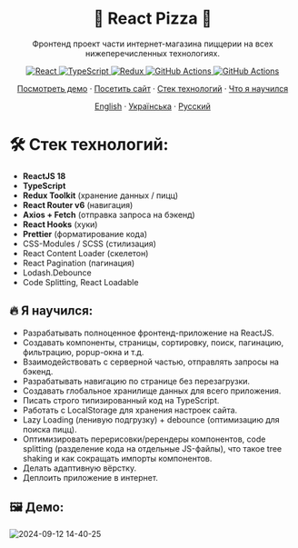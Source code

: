 <h1 align="center">🍕 React Pizza 🍕</h1>
<p align="center">Фронтенд проект части интернет-магазина пиццерии на всех нижеперечисленных технологиях.</p>
<p align="center">
    <a href="https://react.dev/">
      <img alt="React" src="https://img.shields.io/badge/React-18.3.1-blue?style=plastic&logo=react&color=blue" />
    </a>
    <a href="https://www.typescriptlang.org/">
      <img alt="TypeScript" src="https://img.shields.io/badge/TypeScript-5.5.4-blue?style=plastic&logo=typescript&color=blue" />
    </a>
    <a href="https://redux-toolkit.js.org/">
      <img alt="Redux" src="https://img.shields.io/badge/Redux--Toolkit-2.2.7-blue?style=plastic&logo=redux&logoColor=%2301BEB7&color=%2301BEB7" />
    </a>
    <a href="https://github.com/leagermaxl/react-pizza/actions">
      <img alt="GitHub Actions" src="https://img.shields.io/badge/GitHub_Actions-passing-blue?style=plastic&logo=github&color=gre" />
    </a>
    <a href="https://wakapi.dev/summary?interval=any&project=react-pizza">
      <img alt="GitHub Actions" src="https://img.shields.io/endpoint?url=https%3A%2F%2Fwakapi.dev%2Fapi%2Fcompat%2Fshields%2Fv1%2Feagermax%2Finterval%3Aany%2Fproject%3Areact-pizza&style=plastic&logo=wakatime&label=wakapi.dev" />
    </a>
  </p>
  <p>
    <p align="center">
    <a href="#️-демо">Посмотреть демо</a>
    ·
    <a href="https://leagermaxl.github.io/react-pizza/">Посетить сайт</a>
    ·
    <a href="#-стек-технологий">Стек технологий</a>
    ·
    <a href="#-я-научился">Что я научился</a>
  </p>
  <p align="center">
    <a href="/README.md">English</a>
    ·
    <a href="/docs/README_ua.md">Українська</a>
    ·
    <a href="/docs/README_ru.md">Русский</a>
  </p>

# 🛠 Стек технологий:

- **ReactJS 18**
- **TypeScript**
- **Redux Toolkit** (хранение данных / пицц)
- **React Router v6** (навигация)
- **Axios + Fetch** (отправка запроса на бэкенд)
- **React Hooks** (хуки)
- **Prettier** (форматирование кода)
- CSS-Modules / SCSS (стилизация)
- React Content Loader (скелетон)
- React Pagination (пагинация)
- Lodash.Debounce
- Code Splitting, React Loadable

## 🔥 Я научился:

- Разрабатывать полноценное фронтенд-приложение на ReactJS.
- Создавать компоненты, страницы, сортировку, поиск, пагинацию, фильтрацию, popup-окна и т.д.
- Взаимодействовать с серверной частью, отправлять запросы на бэкенд.
- Разрабатывать навигацию по странице без перезагрузки.
- Создавать глобальное хранилище данных для всего приложения.
- Писать строго типизированный код на TypeScript.
- Работать с LocalStorage для хранения настроек сайта.
- Lazy Loading (ленивую подгрузку) + debounce (оптимизацию для поиска пицц).
- Оптимизировать перерисовки/ререндеры компонентов, code splitting (разделение кода на отдельные JS-файлы), что такое tree shaking и как сокращать импорты компонентов.
- Делать адаптивную вёрстку.
- Деплоить приложение в интернет.

## 🖼️ Демо:

![2024-09-12 14-40-25](https://github.com/user-attachments/assets/05756060-f73f-40ac-aef1-19b2d3ff2415)
